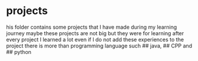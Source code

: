 # projects
his folder contains some projects that I have made during my learning journey  maybe these projects are not big but they were for learning  after every project I learned a lot  even if I do not add these experiences to the project there is more than programming language   such ## java, ## CPP and ## python
